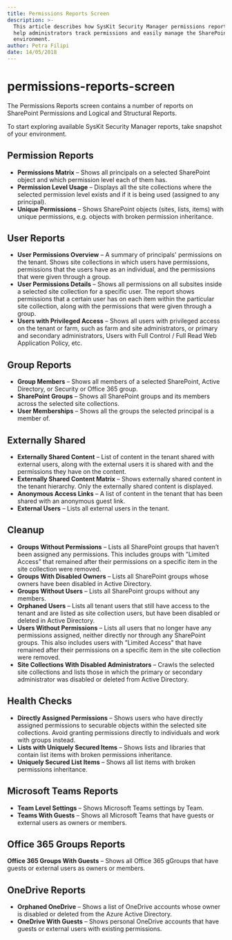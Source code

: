```yaml
---
title: Permissions Reports Screen
description: >-
  This article describes how SysKit Security Manager permissions reports can
  help administrators track permissions and easily manage the SharePoint
  environment.
author: Petra Filipi
date: 14/05/2018
---
```


# permissions-reports-screen

The Permissions Reports screen contains a number of reports on SharePoint Permissions and Logical and Structural Reports.

To start exploring available SysKit Security Manager reports, take snapshot of your environment.

## Permission Reports

* **Permissions Matrix** – Shows all principals on a selected SharePoint object and which permission level each of them has.
* **Permission Level Usage** – Displays all the site collections where the selected permission level exists and if it is being used \(assigned to any principal\).
* **Unique Permissions** – Shows SharePoint objects \(sites, lists, items\) with unique permissions, e.g. objects with broken permission inheritance.

## User Reports

* **User Permissions Overview** – A summary of principals' permissions on the tenant. Shows site collections in which users have permissions, permissions that the users have as an individual, and the permissions that were given through a group. 
* **User Permissions Details** – Shows all permissions on all subsites inside a selected site collection for a specific user. The report shows permissions that a certain user has on each item within the particular site collection, along with the permissions that were given through a group. 
* **Users with Privileged Access** – Shows all users with privileged access on the tenant or farm, such as farm and site administrators, or primary and secondary administrators, Users with Full Control / Full Read Web Application Policy, etc.

## Group Reports

* **Group Members** – Shows all members of a selected SharePoint, Active Directory, or Security or Office 365 group.
* **SharePoint Groups** – Shows all SharePoint groups and its members across the selected site collections.
* **User Memberships** – Shows all the groups the selected principal is a member of.

## Externally Shared

* **Externally Shared Content** – List of content in the tenant shared with external users, along with the external users it is shared with and the permissions they have on the content.
* **Externally Shared Content Matrix** – Shows externally shared content in the tenant hierarchy. Only the externally shared content is displayed.
* **Anonymous Access Links** –  A list of content in the tenant that has been shared with an anonymous guest link.
* **External Users** – Lists all external users in the tenant.

## Cleanup

* **Groups Without Permissions** – Lists all SharePoint groups that haven’t been assigned any permissions. This includes groups with ”Limited Access” that remained after their permissions on a specific item in the site collection were removed.
* **Groups With Disabled Owners** – Lists all SharePoint groups whose owners have been disabled in Active Directory.
* **Groups Without Users** – Lists all SharePoint groups without any members.
* **Orphaned Users** – Lists all tenant users that still have access to the tenant and are listed as site collection users, but have been disabled or deleted in Active Directory.
* **Users Without Permissions** – Lists all users that no longer have any permissions assigned, neither directly nor through any SharePoint groups. This also includes users with ”Limited Access” that have remained after their permissions on a specific item in the site collection were removed.
* **Site Collections With Disabled Administrators** – Crawls the selected site collections and lists those in which the primary or secondary administrator was disabled or deleted from Active Directory.

## Health Checks

* **Directly Assigned Permissions** – Shows users who have directly assigned permissions to securable objects within the selected site collections. Avoid granting permissions directly to individuals and work with groups instead.
* **Lists with Uniquely Secured Items** – Shows lists and libraries that contain list items with broken permissions inheritance.
* **Uniquely Secured List Items** – Shows all list items with broken permissions inheritance.

## Microsoft Teams Reports

* **Team Level Settings** – Shows Microsoft Teams settings by Team.
* **Teams With Guests** – Shows all Microsoft Teams that have guests or external users as owners or members.

## Office 365 Groups Reports

**Office 365 Groups With Guests** – Shows all Office 365 gGroups that have guests or external users as owners or members.

## OneDrive Reports

* **Orphaned OneDrive** – Shows a list of OneDrive accounts whose owner is disabled or deleted from the Azure Active Directory.
* **OneDrive With Guests** – Shows personal OneDrive accounts that have guests or external users with existing permissions.

